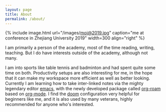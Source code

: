 ```yaml
---
layout: page
title: About
permalink: /about/
---
```


{% include image.html url="/images/moi@2019.jpg" caption="me at conference in Zhejiang University 2019" width=300 align="right" %}

I am primarily a person of the academy, most of the time reading, writing, teaching. But I do have interests outside of the academy, although not many. 


I am into sports like table tennis and badminton and had spent quite some time on both. Productivity setups are also interesting for me, in the hope that it can make my workspace more efficient as well as better looking. Currently I am learning how to take inter-linked notes via the mighty legendary editor [emacs](https://www.gnu.org/software/emacs), with the newly developed package called [org-roam](https://github.com/org-roam/org-roam) based on [org-mode](https://orgmode.org). I find the [doom](https://github.com/hlissner/doom-emacs) configuration very helpful for beginners like me, and it is also used by many veterans, highly recommended for anyone who's interested. 
